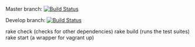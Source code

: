 Master branch: [![Build Status](https://magnum.travis-ci.com/badatcomputer/cookbook-ci.png?branch=master)](https://travis-ci.org/badatcomputer/cookbook-ci)

Develop branch: [![Build Status](https://magnum.travis-ci.com/badatcomputer/cookbook-ci.png?branch=develop)](https://travis-ci.org/badatcomputer/cookbook-ci)

rake check (checks for other dependencies)
rake build (runs the test suites)
rake start (a wrapper for vagrant up)
